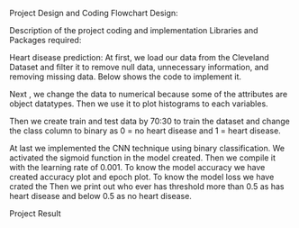 Project Design and Coding
Flowchart Design:


Description of the project coding and implementation
Libraries and Packages required:

Heart disease prediction:
At first, we load our data from the Cleveland Dataset and filter it to remove null data, unnecessary information, and removing missing data. Below shows the code to implement it.

Next , we change the data to numerical because some of the attributes are object datatypes. Then we use it to plot histograms to each variables. 

Then we create train and test data by 70:30 to train the dataset and change the class column to binary as 0 = no heart disease and 1 = heart disease.

At last we implemented the CNN technique using binary classification. We activated the sigmoid function in the model created. Then we compile it with the learning rate of 0.001. To know the model accuracy we have created accuracy plot and epoch plot. To know the model loss we have crated the  Then we print out who ever has threshold more than 0.5 as has heart disease and below 0.5 as no heart disease. 






Project Result




